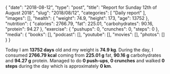 {
    "date": "2018-08-12",
    "type": "post",
    "title": "Report for Sunday 12th of August 2018",
    "slug": "2018\/08\/12",
    "categories": [
        "Daily report"
    ],
    "images": [],
    "health": {
        "weight": 74.9,
        "height": 173,
        "age": 13752
    },
    "nutrition": {
        "calories": 2766.79,
        "fat": 225.01,
        "carbohydrates": 90.16,
        "protein": 94.27
    },
    "exercise": {
        "pushups": 0,
        "crunches": 0,
        "steps": 0
    },
    "media": {
        "books": [],
        "podcast": [],
        "youtube": [],
        "movies": [],
        "photos": []
    }
}

Today I am <strong>13752 days</strong> old and my weight is <strong>74.9 kg</strong>. During the day, I consumed <strong>2766.79 kcal</strong> coming from <strong>225.01 g</strong> fat, <strong>90.16 g</strong> carbohydrates and <strong>94.27 g</strong> protein. Managed to do <strong>0 push-ups</strong>, <strong>0 crunches</strong> and walked <strong>0 steps</strong> during the day which is approximately <strong>0 km</strong>.
